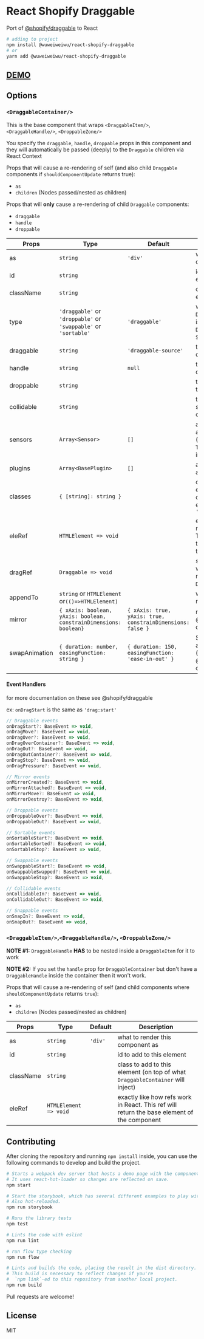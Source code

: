 # React Shopify Draggable

Port of [@shopify/draggable](https://github.com/Shopify/draggable) to React

```bash
# adding to project
npm install @wuweiweiwu/react-shopify-draggable
# or
yarn add @wuweiweiwu/react-shopify-draggable
```

## [DEMO]()

## Options

### `<DraggableContainer/>`

This is the base component that wraps `<DraggableItem/>`,`<DraggableHandle/>`, `<DroppableZone/>`

You specify the `draggable`, `handle`, `droppable` props in this component and they will automatically be passed (deeply) to the `Draggable` children via React Context

Props that will cause a re-rendering of self (and also child `Draggable` components if `shouldComponentUpdate` returns true):

* `as`
* `children` (Nodes passed/nested as children)

Props that will **only** cause a re-rendering of child `Draggable` components:

* `draggable`
* `handle`
* `droppable`

| Props         | Type                                                              | Default                                                    | Description                                                                                 |
| ------------- | ----------------------------------------------------------------- | ---------------------------------------------------------- | ------------------------------------------------------------------------------------------- |
| as            | `string`                                                          | `'div'`                                                    | what to render this component as                                                            |
| id            | `string`                                                          |                                                            | id to add to this element                                                                   |
| className     | `string`                                                          |                                                            | class to add to this element                                                                |
| type          | `'draggable'` or `'droppable'` or `'swappable'` or `'sortable'`   | `'draggable'`                                              | what type of `Draggable` instance is it? `Draggable`, `Droppable`, `Swappable`, `Sortable`. |
| draggable     | `string`                                                          | `'draggable-source'`                                       | the class added to draggable items                                                          |
| handle        | `string`                                                          | `null`                                                     | the class added to draggable handles                                                        |
| droppable     | `string`                                                          |                                                            | the class added to the droppable zone                                                       |
| collidable    | `string`                                                          |                                                            | the class that specifies the collidable elements                                            |
| sensors       | `Array<Sensor>`                                                   | `[]`                                                       | additional sensors added to `Draggable` (`MouseSensor` & `TouchSensor` already included)    |
| plugins       | `Array<BasePlugin>`                                               | `[]`                                                       | additional plugins added to `Draggable`                                                     |
| classes       | `{ [string]: string }`                                            |                                                            | object keyed by events. Values are classnames added. ex: `{ 'drag:start': '.add-class' }`   |
| eleRef        | `HTMLElement => void`                                             |                                                            | exactly like how refs work in React. This ref will return the base element of the component |
| dragRef       | `Draggable => void`                                               |                                                            | similar to how refs work in React. This ref will return the `Draggable` instance            |
| appendTo      | `string` or `HTMLElement` or`(()=>HTMLElement)`                   |                                                            | what to append the mirror element to                                                        |
| mirror        | `{ xAxis: boolean, yAxis: boolean, constrainDimensions: boolean}` | `{ xAxis: true, yAxis: true, constrainDimensions: false }` | mirror options (see @shopify/draggable docs)                                                |
| swapAnimation | `{ duration: number, easingFunction: string }`                    | `{ duration: 150, easingFunction: 'ease-in-out' }`         | Sortable swap animation options (see @shopify/draggable docs)                               |

#### Event Handlers

for more documentation on these see @shopify/draggable

ex: `onDragStart` is the same as `'drag:start'`

```javascript
// Draggable events
onDragStart?: BaseEvent => void,
onDragMove?: BaseEvent => void,
onDragOver?: BaseEvent => void,
onDragOverContainer?: BaseEvent => void,
onDragOut?: BaseEvent => void,
onDragOutContainer?: BaseEvent => void,
onDragStop?: BaseEvent => void,
onDragPressure?: BaseEvent => void,

// Mirror events
onMirrorCreated?: BaseEvent => void,
onMirrorAttached?: BaseEvent => void,
onMirrorMove?: BaseEvent => void,
onMirrorDestroy?: BaseEvent => void,

// Droppable events
onDroppableOver?: BaseEvent => void,
onDroppableOut?: BaseEvent => void,

// Sortable events
onSortableStart?: BaseEvent => void,
onSortableSorted?: BaseEvent => void,
onSortableStop?: BaseEvent => void,

// Swappable events
onSwappableStart?: BaseEvent => void,
onSwappableSwapped?: BaseEvent => void,
onSwappableStop?: BaseEvent => void,

// Collidable events
onCollidableIn?: BaseEvent => void,
onCollidableOut?: BaseEvent => void,

// Snappable events
onSnapIn?: BaseEvent => void,
onSnapOut?: BaseEvent => void,
```

### `<DraggableItem/>`,`<DraggableHandle/>`, `<DroppableZone/>`

**NOTE #1:** `DraggableHandle` **HAS** to be nested inside a `DraggableItem` for it to work

**NOTE #2:** If you set the `handle` prop for `DraggableContainer` but don't have a `DraggableHandle` inside the container then it won't work.

Props that will cause a re-rendering of self (and child components where `shouldComponentUpdate` returns `true`):

* `as`
* `children` (Nodes passed/nested as children)

| Props     | Type                  | Default | Description                                                                                 |
| --------- | --------------------- | ------- | ------------------------------------------------------------------------------------------- |
| as        | `string`              | `'div'` | what to render this component as                                                            |
| id        | `string`              |         | id to add to this element                                                                   |
| className | `string`              |         | class to add to this element (on top of what `DraggableContainer` will inject)              |
| eleRef    | `HTMLElement => void` |         | exactly like how refs work in React. This ref will return the base element of the component |

## Contributing

After cloning the repository and running `npm install` inside, you can use the following commands to develop and build the project.

```sh
# Starts a webpack dev server that hosts a demo page with the component.
# It uses react-hot-loader so changes are reflected on save.
npm start

# Start the storybook, which has several different examples to play with.
# Also hot-reloaded.
npm run storybook

# Runs the library tests
npm test

# Lints the code with eslint
npm run lint

# run flow type checking
npm run flow

# Lints and builds the code, placing the result in the dist directory.
# This build is necessary to reflect changes if you're
#  `npm link`-ed to this repository from another local project.
npm run build
```

Pull requests are welcome!

## License

MIT
